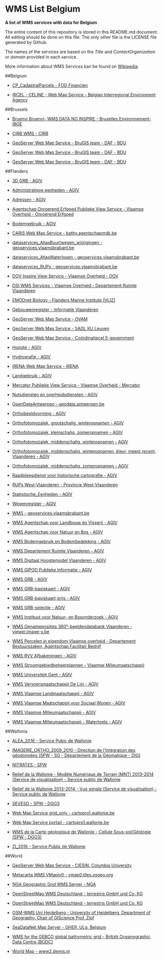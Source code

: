 # WMS List Belgium
**A list of WMS services with data for Belgium**

The entire content of this repository is stored in this README.md document. All editing should be done on this file. The only other file is the LICENSE file generated by Github.

The names of the services are based on the *Title* and *ContactOrganization* or *domain* provided in each service.

More information about WMS Services kan be found on [Wikipedia](https://en.wikipedia.org/wiki/Web_Map_Service).



##Belgium

* [CP_CadastralParcels - FOD Financien](http://ccff02.minfin.fgov.be/cadgisWMS/CP_CadastralParcels/MapServer/WMSServer)

* [IRCEL - CELINE - Web Map Service - Belgian Interregional Environment Agency](http://geo.irceline.be/wms)



##Brussels

* [Bruenvi Bruenvi- WMS DATA NO INSPIRE - Bruxelles Environnement-IBGE](http://wms.ibgebim.be/ibgewms)

* [CIRB WMS - CIRB](http://geoserver.gis.irisnet.be/urbis/wms)

* [GeoServer Web Map Service - BruGIS team - DAF - BDU](http://ws.brugis.irisnet.be/geoserver/INSPIRENL/ows)

* [GeoServer Web Map Service - BruGIS team - DAF - BDU](http://ws.brugis.irisnet.be/geoserver/INSPIREEN/ows)

* [GeoServer Web Map Service - BruGIS team - DAF - BDU](http://ws.brugis.irisnet.be/geoserver/INSPIREFR/ows)



##Flanders

* [3D GRB - AGIV](http://geoservices.informatievlaanderen.be/raadpleegdiensten/3DGRB/wms)

* [Administratieve eenheden - AGIV](http://geoservices.informatievlaanderen.be/raadpleegdiensten/Administratieve_Eenheden/wms)

* [Adressen - AGIV](http://geoservices.informatievlaanderen.be/raadpleegdiensten/Adressen/wms)

* [Agentschap Onroerend Erfgoed Publieke View Service - Vlaamse Overheid - Onroerend Erfgoed](https://geo.onroerenderfgoed.be/geoserver/ows)

* [Bodemgebruik - AGIV](http://geoservices.informatievlaanderen.be/raadpleegdiensten/Bodemgebruik/wms)

* [CARIS Web Map Service - bathy.agentschapmdk.be](http://bathy.agentschapmdk.be/spatialfusionserver/services/ows/wms/WMS_ENC)

* [dataservices_AtlasBuurtwegen_wijzigingen - geoservices.vlaamsbrabant.be](https://geoservices.vlaamsbrabant.be/AtlasBuurtwegen_wijzigingen/MapServer/WMSServer)

* [dataservices_AtlasWaterlopen - geoservices.vlaamsbrabant.be](https://geoservices.vlaamsbrabant.be/AtlasWaterlopen/MapServer/WMSServer)

* [dataservices_RUPs - geoservices.vlaamsbrabant.be](https://geoservices.vlaamsbrabant.be/RUPs/MapServer/WMSServer)

* [DOV Inspire View Service - Vlaamse Overheid - DOV](http://www.dov.vlaanderen.be/geoserver/wms)

* [DSI WMS Services - Vlaamse Overheid - Departement Ruimte Vlaanderen](https://ro.ruimtevlaanderen.be/drodsi-geoserver/wms)

* [EMODnet Biology - Flanders Marine Institute (VLIZ)](http://geo.vliz.be/geoserver/Emodnet/ows)

* [Gebouwenregister - Informatie Vlaanderen](http://vbr-beta-geosrv.azurewebsites.net/geoserver/vbr/wms)

* [GeoServer Web Map Service - OVAM](http://services.ovam.be/geoserver/wms)

* [GeoServer Web Map Service - SADL KU Leuven](http://www.ruimtemonitor.be/geoserver/wms)

* [GeoServer Web Map Service - Coördinatiecel E-government](http://ogc.magdageo.vlaanderen.be/magdageo/wms)

* [Hoogte - AGIV](http://geoservices.informatievlaanderen.be/raadpleegdiensten/Hoogte/wms)

* [Hydrografie - AGIV](http://geoservices.informatievlaanderen.be/raadpleegdiensten/Hydrografie/wms)

* [IRENA Web Map Service - IRENA](http://irena.masdar.ac.ae/geoserver/belgium/wms)

* [Landgebruik - AGIV](http://geoservices.informatievlaanderen.be/raadpleegdiensten/Landgebruik/wms)

* [Mercator Publieke View Service - Vlaamse Overheid - Mercator](https://www.mercator.vlaanderen.be/raadpleegdienstenmercatorpubliek/wms)

* [Nutsdiensten en overheidsdiensten - AGIV](http://geoservices.informatievlaanderen.be/raadpleegdiensten/Nutsdiensten_en_Overheidsdiensten/wms)

* [OpenDataAntwerpen - geodata.antwerpen.be](http://geodata.antwerpen.be/arcgissql/services/P_Publiek/OpenDataAntwerpen/MapServer/WMSServer)

* [Orthobeeldvorming - AGIV](http://geoservices.informatievlaanderen.be/raadpleegdiensten/Orthobeeldvorming/wms)

* [Orthofotomozaïek, grootschalig, winteropnamen - AGIV](http://geoservices.informatievlaanderen.be/raadpleegdiensten/OGW/wms)

* [Orthofotomozaïek, kleinschalig, zomeropnamen - AGIV](http://geoservices.informatievlaanderen.be/raadpleegdiensten/okz/wms)

* [Orthofotomozaïek, middenschalig, winteropnamen - AGIV](http://geoservices.informatievlaanderen.be/raadpleegdiensten/omw/wms)

* [Orthofotomozaïek, middenschalig, winteropnamen, kleur, meest recent, Vlaanderen - AGIV](http://geoservices.informatievlaanderen.be/raadpleegdiensten/omwrgbmrvl/wms)

* [Orthofotomozaïek, middenschalig, zomeropnamen - AGIV](http://geoservices.informatievlaanderen.be/raadpleegdiensten/omz/wms)

* [Raadpleegdienst voor historische cartografie - AGIV](http://geoservices.informatievlaanderen.be/raadpleegdiensten/histcart/wms)

* [RUPs West-Vlaanderen - Provincie West-Vlaanderen](http://www.geoloket.be/gwserver/services/WMS/AGS_SB_plannen_prup_WMS/MapServer/WMSServer)

* [Statistische_Eenheden - AGIV](http://geoservices.informatievlaanderen.be/raadpleegdiensten/Statistische_Eenheden/wms)

* [Wegenregister - AGIV](http://geoservices.informatievlaanderen.be/raadpleegdiensten/Wegenregister/wms)

* [WMS - geoservices.vlaamsbrabant.be](https://geoservices.vlaamsbrabant.be/TrageWegen/MapServer/WMSServer)

* [WMS Agentschap voor Landbouw en Visserij - AGIV](http://geoservices.informatievlaanderen.be/raadpleegdiensten/ALV/wms)

* [WMS Agentschap voor Natuur en Bos - AGIV](http://geoservices.informatievlaanderen.be/raadpleegdiensten/ANB/wms)

* [WMS Bodemgebruik en Bodembedekking - AGIV](http://geoservices.informatievlaanderen.be/raadpleegdiensten/BodemgebruikBodembedekking/wms)

* [WMS Departement Ruimte Vlaanderen - AGIV](http://geoservices.informatievlaanderen.be/raadpleegdiensten/DeptRWO/wms)

* [WMS Digitaal Hoogtemodel Vlaanderen - AGIV](http://geoservices.informatievlaanderen.be/raadpleegdiensten/DHMV/wms)

* [WMS GIPOD Publieke Informatie - AGIV](http://geoservices.informatievlaanderen.be/raadpleegdiensten/GIPODPubliek/wms)

* [WMS GRB - AGIV](http://geoservices.informatievlaanderen.be/raadpleegdiensten/GRB/wms)

* [WMS GRB-basiskaart - AGIV](http://geoservices.informatievlaanderen.be/raadpleegdiensten/GRB-basiskaart/wms)

* [WMS GRB-basiskaart grijs - AGIV](http://geoservices.informatievlaanderen.be/raadpleegdiensten/GRB-basiskaart-grijs/wms)

* [WMS GRB-selectie - AGIV](http://geoservices.informatievlaanderen.be/raadpleegdiensten/GRB-selectie/wms)

* [WMS Instituut voor Natuur- en Bosonderzoek - AGIV](http://geoservices.informatievlaanderen.be/raadpleegdiensten/INBO/wms)

* [WMS Opnameposities 360°-beeldendatabank Vlaanderen - viewer.image-v.be](https://viewer.image-v.be/MM_Opnameposities)

* [WMS Percelen in eigendom Vlaamse overheid - Departement Bestuurszaken, Agentschap Facilitair Bedrijf ](http://bzgis.vlaanderen.be/ArcGIS/services/DBZ/Vastgoed_Percelen_Vlaamse_overheid/MapServer/WMSServer)

* [WMS RVV Afbakeningen - AGIV](http://geoservices.informatievlaanderen.be/raadpleegdiensten/RVVAfbak/wms)

* [WMS Stroomgebiedbeheerplannen - Vlaamse Milieumaatschappij](http://geoserver.vmm.be/geoserver/HDGIS/wms)

* [WMS Universiteit Gent - AGIV](http://geoservices.informatievlaanderen.be/raadpleegdiensten/UGent/wms)

* [WMS Vervoersmaatschappij De Lijn - AGIV](http://geoservices.informatievlaanderen.be/raadpleegdiensten/delijn/wms)

* [WMS Vlaamse Landmaatschappij - AGIV](http://geoservices.informatievlaanderen.be/raadpleegdiensten/VLM/wms)

* [WMS Vlaamse Maatschappij voor Sociaal Wonen - AGIV](http://geoservices.informatievlaanderen.be/raadpleegdiensten/VMSW/wms)

* [WMS Vlaamse Milieumaatschappij - AGIV](http://geoservices.informatievlaanderen.be/raadpleegdiensten/VMM/wms)

* [WMS Vlaamse Milieumaatschappij - Watertoets - AGIV](http://geoservices.informatievlaanderen.be/raadpleegdiensten/VMMWatertoets/wms)



##Wallonia

* [ALEA_2016 - Service Pubic de Wallonie](http://geoservices.wallonie.be/arcgis/services/EAU/ALEA_2016/MapServer/WMSServer)

* [IMAGERIE_ORTHO_2009_2010 - Direction de l'Intégration des géodonnées (SPW - SG - Département de la Géomatique - DIG)](http://geoservices.wallonie.be/arcgis/services/IMAGERIE/ORTHO_2009_2010/MapServer/WMSServer)

* [NITRATES - SPW](http://geoservices.wallonie.be/arcgis/services/EAU/NITRATES/MapServer/WMSServer)

* [Relief de la Wallonie - Modèle Numérique de Terrain (MNT) 2013-2014 (Service de visualisation) - Service public de Wallonie](http://geoservices.wallonie.be/arcgis/services/RELIEF/WALLONIE_MNT_2013_2014/MapServer/WMSServer)

* [Relief de la Wallonie 2013-2014 - Vue simple (Service de visualisation) - Service public de Wallonie](http://geoservices.wallonie.be/arcgis/services/RELIEF/WALLONIE_2013_2014_VUE_SIMPLE/MapServer/WMSServer)

* [SEVESO - SPW - DGO3](http://geoservices.wallonie.be/arcgis/services/INDUSTRIES_SERVICES/SEVESO/MapServer/WMSServer)

* [Web Map Service grid_only - cartopro1.wallonie.be](http://cartopro1.wallonie.be/WMS/com.esri.wms.Esrimap/grid_only)

* [Web Map Service portail - cartopro1.wallonie.be](http://cartopro1.wallonie.be/WMS/com.esri.wms.Esrimap/portail)

* [WMS de la Carte géologique de Wallonie - Cellule Sous-sol/Géologie (SPW - DGO3)](http://geoservices.wallonie.be/arcgis/services/SOL_SOUS_SOL/CARTE_GEOLOGIQUE_SIMPLE/MapServer/WMSServer)

* [ZI_2016 - Service Public de Wallonie](http://geoservices.wallonie.be/arcgis/services/EAU/ZI_2016/MapServer/WMSServer)



##World

* [GeoServer Web Map Service - CIESIN, Columbia University](https://sedac.ciesin.columbia.edu/geoserver/wms)

* [Metacarta WMS VMaplv0 - vmap0.tiles.osgeo.org](http://vmap0.tiles.osgeo.org/wms/vmap0)

* [NGA Geographic Grid WMS Server - NGA](http://geonames.nga.mil/grids/request.asp)

* [OpenStreetMap WMS Deutschland - terrestris GmbH und Co. KG](http://ows.terrestris.de/osm-gray/service)

* [OpenStreetMap WMS Deutschland - terrestris GmbH und Co. KG](http://ows.terrestris.de/osm/service)

* [OSM-WMS Uni Heidelberg - University of Heidelberg, Department of Geography, Chair of GIScience Prof. Zipf](http://129.206.228.72/cached/hillshade)

* [SeaDataNet Map Server - GHER, ULg, Belgium](http://gher-diva.phys.ulg.ac.be/web-vis/Python/web/wms)

* [WMS for the GEBCO global bathymetric grid - British Oceanographic Data Centre (BODC)](http://www.gebco.net/data_and_products/gebco_web_services/web_map_service/mapserv)

* [World Map - www2.demis.nl](http://www2.demis.nl/worldmap/wms.asp)